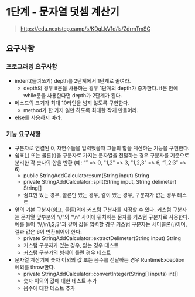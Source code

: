 # 1단계 - 문자열 덧셈 계산기
> https://edu.nextstep.camp/s/KDgLkV1d/ls/ZdrmTmSC

## 요구사항

### 프로그래밍 요구사항
* indent(들여쓰기) depth를 2단계에서 1단계로 줄여라.
  * depth의 경우 if문을 사용하는 경우 1단계의 depth가 증가한다. if문 안에 while문을 사용한다면 depth가 2단계가 된다.
* 메소드의 크기가 최대 10라인을 넘지 않도록 구현한다.
  * method가 한 가지 일만 하도록 최대한 작게 만들어라.
* else를 사용하지 마라.

### 기능 요구사항
* 구분자로 연결된 0, 자연수들을 입력했을때 그들의 합을 계산하는 기능을 구현한다.
* 쉼표(,) 또는 콜론(:)을 구분자로 가지는 문자열을 전달하는 경우 구분자를 기준으로 분리한 각 숫자의 합을 반환 (예: “” => 0, "1,2" => 3, "1,2,3" => 6, “1,2:3” => 6)
  * public StringAddCalculator::sum(String input) String
  * private StringAddCalculator::split(String input, String delimeter) String[]
  * 쉼표만 있는 경우, 콜론만 있는 경우, 같이 있는 경우, 구분자가 없는 경우 테스트
* 앞의 기본 구분자(쉼표, 콜론)외에 커스텀 구분자를 지정할 수 있다. 커스텀 구분자는 문자열 앞부분의 “//”와 “\n” 사이에 위치하는 문자를 커스텀 구분자로 사용한다. 예를 들어 “//;\n1;2;3”과 같이 값을 입력할 경우 커스텀 구분자는 세미콜론(;)이며, 결과 값은 6이 반환되어야 한다.
  * private StringAddCalculator::extractDelimeter(String input) String
  * 커스텀 구분자가 있는 경우, 없는 경우 테스트
  * 커스텀 구분가의 형식이 틀린 경우 테스트
* 문자열 계산기에 숫자 이외의 값 또는 음수를 전달하는 경우 RuntimeException 예외를 throw한다.
  * private StringAddCalculator::convertInteger(String[] inputs) int[]
  * 숫자 이외의 값에 대한 테스트 추가
  * 음수에 대한 테스트 추가
